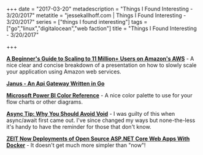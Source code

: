 +++
date = "2017-03-20"
metadescription = "Things I Found Interesting - 3/20/2017"
metatitle = "jessekallhoff.com | Things I Found Interesting - 3/20/2017"
series = ["things I found interesting"]
tags = ["go","linux","digitalocean","web faction"]
title = "Things I Found Interesting - 3/20/2017"

+++


[**A Beginner's Guide to Scaling to 11 Million+ Users on Amazon's AWS**](http://highscalability.com/blog/2016/1/11/a-beginners-guide-to-scaling-to-11-million-users-on-amazons.html) - A nice clear and concise breakdown of a presentation on how to slowly scale your application using Amazon web services. 

[**Janus - An Api Gateway Written in Go**](https://github.com/hellofresh/janus)

[**Microsoft Power BI Color Reference**](https://dataveld.wordpress.com/2016/02/13/microsoft-power-bi-color-reference/) - A nice color palette to use for your flow charts or other diagrams.

[**Async Tip: Why You Should Avoid Void**](http://blogs.microsoft.co.il/bnaya/2017/03/15/async-tip-why-you-should-avoid-void/) - I was guilty of this when async/await first came out. I've since changed my ways but none-the-less it's handy to have the reminder for those that don't know.

[**ZEIT Now Deployments of Open Source ASP.NET Core Web Apps With Docker**](https://www.hanselman.com/blog/ZEITNowDeploymentsOfOpenSourceASPNETCoreWebAppsWithDocker.aspx) - It doesn't get much more simpler than "now"!